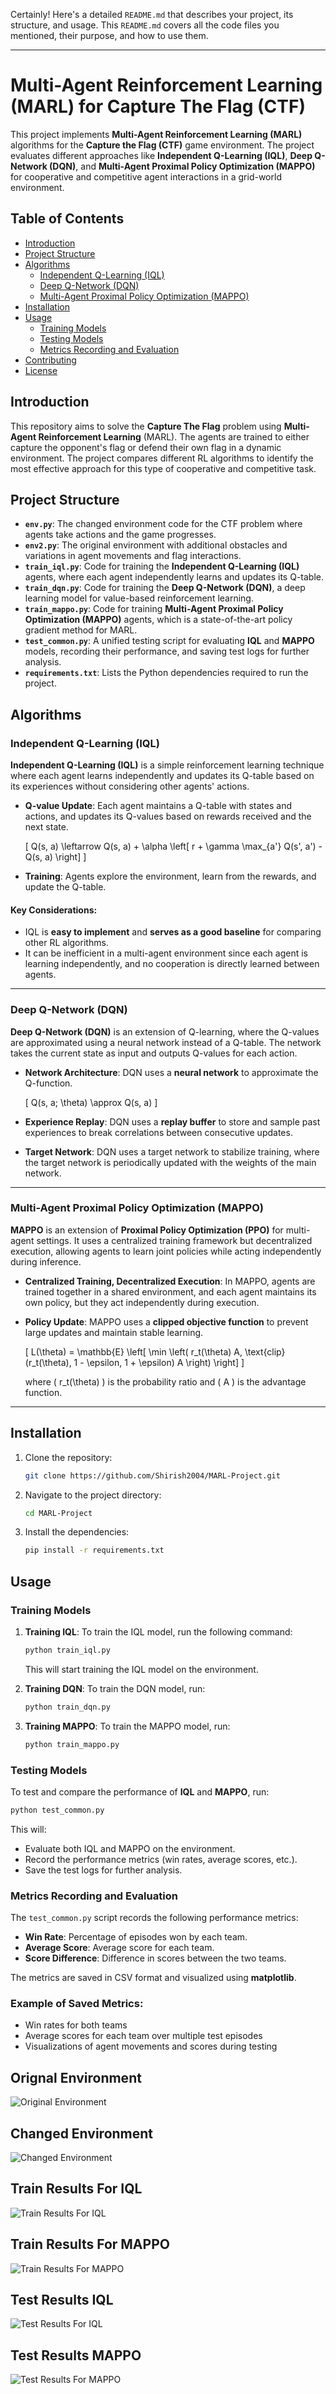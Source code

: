 Certainly! Here's a detailed `README.md` that describes your project, its structure, and usage. This `README.md` covers all the code files you mentioned, their purpose, and how to use them.

---

# Multi-Agent Reinforcement Learning (MARL) for Capture The Flag (CTF)

This project implements **Multi-Agent Reinforcement Learning (MARL)** algorithms for the **Capture the Flag (CTF)** game environment. The project evaluates different approaches like **Independent Q-Learning (IQL)**, **Deep Q-Network (DQN)**, and **Multi-Agent Proximal Policy Optimization (MAPPO)** for cooperative and competitive agent interactions in a grid-world environment.

## Table of Contents
- [Introduction](#introduction)
- [Project Structure](#project-structure)
- [Algorithms](#algorithms)
    - [Independent Q-Learning (IQL)](#independent-q-learning-iql)
    - [Deep Q-Network (DQN)](#deep-q-network-dqn)
    - [Multi-Agent Proximal Policy Optimization (MAPPO)](#multi-agent-proximal-policy-optimization-mappo)
- [Installation](#installation)
- [Usage](#usage)
    - [Training Models](#training-models)
    - [Testing Models](#testing-models)
    - [Metrics Recording and Evaluation](#metrics-recording-and-evaluation)
- [Contributing](#contributing)
- [License](#license)

## Introduction

This repository aims to solve the **Capture The Flag** problem using **Multi-Agent Reinforcement Learning** (MARL). The agents are trained to either capture the opponent's flag or defend their own flag in a dynamic environment. The project compares different RL algorithms to identify the most effective approach for this type of cooperative and competitive task.

## Project Structure

- **`env.py`**: The changed environment code for the CTF problem where agents take actions and the game progresses.
- **`env2.py`**: The original environment with additional obstacles and variations in agent movements and flag interactions.
- **`train_iql.py`**: Code for training the **Independent Q-Learning (IQL)** agents, where each agent independently learns and updates its Q-table.
- **`train_dqn.py`**: Code for training the **Deep Q-Network (DQN)**, a deep learning model for value-based reinforcement learning.
- **`train_mappo.py`**: Code for training **Multi-Agent Proximal Policy Optimization (MAPPO)** agents, which is a state-of-the-art policy gradient method for MARL.
- **`test_common.py`**: A unified testing script for evaluating **IQL** and **MAPPO** models, recording their performance, and saving test logs for further analysis.
- **`requirements.txt`**: Lists the Python dependencies required to run the project.

## Algorithms

### Independent Q-Learning (IQL)

**Independent Q-Learning (IQL)** is a simple reinforcement learning technique where each agent learns independently and updates its Q-table based on its experiences without considering other agents' actions.

- **Q-value Update**: Each agent maintains a Q-table with states and actions, and updates its Q-values based on rewards received and the next state.
  
    \[
    Q(s, a) \leftarrow Q(s, a) + \alpha \left[ r + \gamma \max_{a'} Q(s', a') - Q(s, a) \right]
    \]
  
- **Training**: Agents explore the environment, learn from the rewards, and update the Q-table.

#### Key Considerations:
- IQL is **easy to implement** and **serves as a good baseline** for comparing other RL algorithms.
- It can be inefficient in a multi-agent environment since each agent is learning independently, and no cooperation is directly learned between agents.

---

### Deep Q-Network (DQN)

**Deep Q-Network (DQN)** is an extension of Q-learning, where the Q-values are approximated using a neural network instead of a Q-table. The network takes the current state as input and outputs Q-values for each action.

- **Network Architecture**: DQN uses a **neural network** to approximate the Q-function.
  
    \[
    Q(s, a; \theta) \approx Q(s, a)
    \]
  
- **Experience Replay**: DQN uses a **replay buffer** to store and sample past experiences to break correlations between consecutive updates.

- **Target Network**: DQN uses a target network to stabilize training, where the target network is periodically updated with the weights of the main network.

---

### Multi-Agent Proximal Policy Optimization (MAPPO)

**MAPPO** is an extension of **Proximal Policy Optimization (PPO)** for multi-agent settings. It uses a centralized training framework but decentralized execution, allowing agents to learn joint policies while acting independently during inference.

- **Centralized Training, Decentralized Execution**: In MAPPO, agents are trained together in a shared environment, and each agent maintains its own policy, but they act independently during execution.

- **Policy Update**: MAPPO uses a **clipped objective function** to prevent large updates and maintain stable learning.

    \[
    L(\theta) = \mathbb{E} \left[ \min \left( r_t(\theta) A, \text{clip}(r_t(\theta), 1 - \epsilon, 1 + \epsilon) A \right) \right]
    \]

    where \( r_t(\theta) \) is the probability ratio and \( A \) is the advantage function.

---

## Installation

1. Clone the repository:

    ```bash
    git clone https://github.com/Shirish2004/MARL-Project.git
    ```

2. Navigate to the project directory:

    ```bash
    cd MARL-Project
    ```

3. Install the dependencies:

    ```bash
    pip install -r requirements.txt
    ```

## Usage

### Training Models

1. **Training IQL**:
   To train the IQL model, run the following command:

   ```bash
   python train_iql.py
   ```

   This will start training the IQL model on the environment.

2. **Training DQN**:
   To train the DQN model, run:

   ```bash
   python train_dqn.py
   ```

3. **Training MAPPO**:
   To train the MAPPO model, run:

   ```bash
   python train_mappo.py
   ```

### Testing Models

To test and compare the performance of **IQL** and **MAPPO**, run:

```bash
python test_common.py
```

This will:
- Evaluate both IQL and MAPPO on the environment.
- Record the performance metrics (win rates, average scores, etc.).
- Save the test logs for further analysis.

### Metrics Recording and Evaluation

The `test_common.py` script records the following performance metrics:
- **Win Rate**: Percentage of episodes won by each team.
- **Average Score**: Average score for each team.
- **Score Difference**: Difference in scores between the two teams.

The metrics are saved in CSV format and visualized using **matplotlib**.

### Example of Saved Metrics:

- Win rates for both teams
- Average scores for each team over multiple test episodes
- Visualizations of agent movements and scores during testing

## Orignal Environment
![Original Environment](assets/display_env.png)
## Changed Environment
![Changed Environment](assets/changed_env.png)
## Train Results For IQL
![Train Results For IQL](assets/final_rewards.png)
## Train Results For MAPPO
![Train Results For MAPPO](assets/final_train_rewards_mappo.png)
## Test Results IQL
![Test Results For IQL](assets/test_iql_final.png)
## Test Results MAPPO
![Test Results For MAPPO](assets/test_mappo_final.png)

